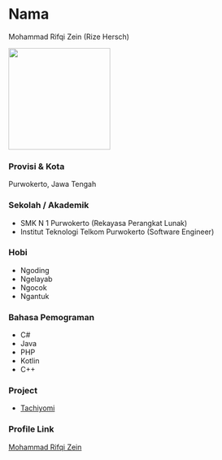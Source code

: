 # Nama
Mohammad Rifqi Zein (Rize Hersch)

<img src="https://avatars.githubusercontent.com/u/34876769?s=400&u=f52f8191fc9847ed238e9b445345be4b84900407&v=4" width="200" height="200" align="center"/>

### Provisi & Kota
Purwokerto, Jawa Tengah


### Sekolah / Akademik
 - SMK N 1 Purwokerto (Rekayasa Perangkat Lunak)
 - Institut Teknologi Telkom Purwokerto (Software Engineer) 

### Hobi

- Ngoding
- Ngelayab
- Ngocok
- Ngantuk

### Bahasa Pemograman

- C#
- Java
- PHP
- Kotlin
- C++

### Project

- [Tachiyomi](https://github.com/IzaN32/tachiyomi)

### Profile Link

[Mohammad Rifqi Zein](https://github.com/IzaN32)
